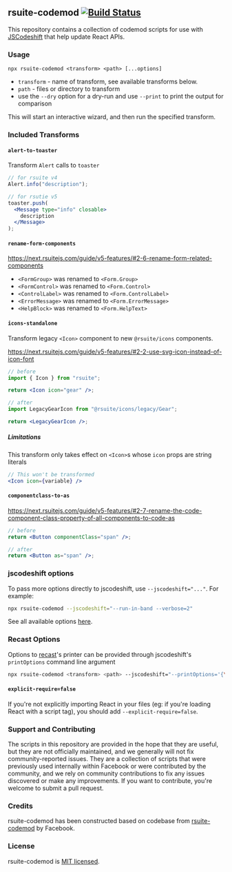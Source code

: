 ## rsuite-codemod [![Build Status](https://travis-ci.org/reactjs/rsuite-codemod.svg)](https://travis-ci.org/reactjs/rsuite-codemod)

This repository contains a collection of codemod scripts for use with
[JSCodeshift](https://github.com/facebook/jscodeshift) that help update React
APIs.

### Usage

`npx rsuite-codemod <transform> <path> [...options]`

- `transform` - name of transform, see available transforms below.
- `path` - files or directory to transform
- use the `--dry` option for a dry-run and use `--print` to print the output for comparison

This will start an interactive wizard, and then run the specified transform.

### Included Transforms

#### `alert-to-toaster`

Transform `Alert` calls to `toaster`

```jsx
// for rsuite v4
Alert.info("description");

// for rsutie v5
toaster.push(
  <Message type="info" closable>
    description
  </Message>
);
```

#### `rename-form-components`

https://next.rsuitejs.com/guide/v5-features/#2-6-rename-form-related-components

- `<FormGroup>` was renamed to `<Form.Group>`
- `<FormControl>` was renamed to `<Form.Control>`
- `<ControlLabel>` was renamed to `<Form.ControlLabel>`
- `<ErrorMessage>` was renamed to `<Form.ErrorMessage>`
- `<HelpBlock>` was renamed to `<Form.HelpText>`

#### `icons-standalone`

Transform legacy `<Icon>` component to new `@rsuite/icons` components.

https://next.rsuitejs.com/guide/v5-features/#2-2-use-svg-icon-instead-of-icon-font

```jsx
// before
import { Icon } from "rsuite";

return <Icon icon="gear" />;

// after
import LegacyGearIcon from "@rsuite/icons/legacy/Gear";

return <LegacyGearIcon />;
```

##### Limitations

This transform only takes effect on `<Icon>`s whose `icon` props are string literals

```jsx
// This won't be transformed
<Icon icon={variable} />
```

#### `componentclass-to-as`

https://next.rsuitejs.com/guide/v5-features/#2-7-rename-the-code-component-class-property-of-all-components-to-code-as

```jsx
// before
return <Button componentClass="span" />;

// after
return <Button as="span" />;
```

### jscodeshift options

To pass more options directly to jscodeshift, use `--jscodeshift="..."`. For example:

```sh
npx rsuite-codemod --jscodeshift="--run-in-band --verbose=2"
```

See all available options [here](https://github.com/facebook/jscodeshift#usage-cli).

### Recast Options

Options to [recast](https://github.com/benjamn/recast)'s printer can be provided
through jscodeshift's `printOptions` command line argument

```sh
npx rsuite-codemod <transform> <path> --jscodeshift="--printOptions='{\"quote\":\"double\"}'"
```

#### `explicit-require=false`

If you're not explicitly importing React in your files (eg: if you're loading React with a script tag), you should add `--explicit-require=false`.

### Support and Contributing

The scripts in this repository are provided in the hope that they are useful,
but they are not officially maintained, and we generally will not fix
community-reported issues. They are a collection of scripts that were previously
used internally within Facebook or were contributed by the community, and we
rely on community contributions to fix any issues discovered or make any
improvements. If you want to contribute, you're welcome to submit a pull
request.

### Credits

rsuite-codemod has been constructed based on codebase from [rsuite-codemod](https://github.com/reactjs/rsuite-codemod) by Facebook.

### License

rsuite-codemod is [MIT licensed](./LICENSE).
